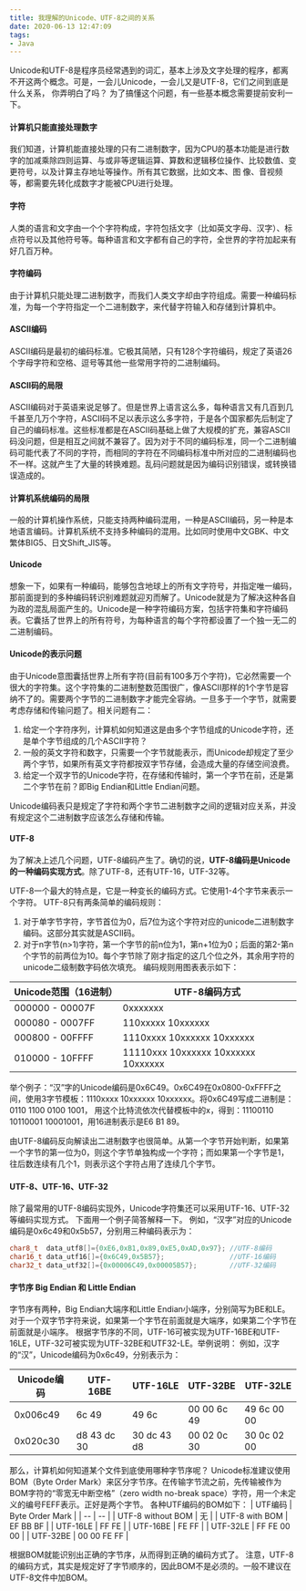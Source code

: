 ```yaml
---
title: 我理解的Unicode、UTF-8之间的关系
date: 2020-06-13 12:47:09
tags:
- Java
---
```


Unicode和UTF-8是程序员经常遇到的词汇，基本上涉及文字处理的程序，都离不开这两个概念。可是，一会儿Unicode，一会儿又是UTF-8，它们之间到底是什么关系， 你弄明白了吗？
为了搞懂这个问题，有一些基本概念需要提前安利一下。


#### 计算机只能直接处理数字
我们知道，计算机能直接处理的只有二进制数字，因为CPU的基本功能是进行数字的加减乘除四则运算、与或非等逻辑运算、算数和逻辑移位操作、比较数值、变更符号，以及计算主存地址等操作。所有其它数据，比如文本、图
像、音视频等，都需要先转化成数字才能被CPU进行处理。

#### 字符
人类的语言和文字由一个个字符构成，字符包括文字（比如英文字母、汉字）、标点符号以及其他符号等。每种语言和文字都有自己的字符，全世界的字符加起来有好几百万种。

#### 字符编码
由于计算机只能处理二进制数字，而我们人类文字却由字符组成。需要一种编码标准，为每一个字符指定一个二进制数字，来代替字符输入和存储到计算机中。

#### ASCII编码
ASCII编码是最初的编码标准。它极其简陋，只有128个字符编码，规定了英语26个字母字符和空格、逗号等其他一些常用字符的二进制编码。

#### ASCII码的局限
ASCII编码对于英语来说足够了。但是世界上语言这么多，每种语言又有几百到几千甚至几万个字符，ASCII码不足以表示这么多字符，于是各个国家都先后制定了自己的编码标准。这些标准都是在ASCII码基础上做了大规模的扩充，兼容ASCII码没问题，但是相互之间就不兼容了。因为对于不同的编码标准，同一个二进制编码可能代表了不同的字符，而相同的字符在不同编码标准中所对应的二进制编码也不一样。这就产生了大量的转换难题。乱码问题就是因为编码识别错误，或转换错误造成的。

#### 计算机系统编码的局限
一般的计算机操作系统，只能支持两种编码混用，一种是ASCII编码，另一种是本地语言编码。计算机系统不支持多种编码的混用。比如同时使用中文GBK、中文繁体BIG5、日文Shift_JIS等。

#### Unicode
想象一下，如果有一种编码，能够包含地球上的所有文字符号，并指定唯一编码，那前面提到的多种编码转识别难题就迎刃而解了。Unicode就是为了解决这种各自为政的混乱局面产生的。Unicode是一种字符编码方案，包括字符集和字符编码表。它囊括了世界上的所有符号，为每种语言的每个字符都设置了一个独一无二的二进制编码。

#### Unicode的表示问题
由于Unicode意图囊括世界上所有字符(目前有100多万个字符)，它必然需要一个很大的字符集。这个字符集的二进制整数范围很广，像ASCII那样的1个字节是容纳不了的。需要两个字节的二进制数字才能完全容纳。一旦多于一个字节，就需要考虑存储和传输问题了。相关问题有二：
1. 给定一个字符序列，计算机如何知道这是由多个字节组成的Unicode字符，还是单个字节组成的几个ASCII字符？
2. 一般的英文字符和数字，只需要一个字节就能表示，而Unicode却规定了至少两个字节，如果所有英文字符都按双字节存储，会造成大量的存储空间浪费。
3. 给定一个双字节的Unicode字符，在存储和传输时，第一个字节在前，还是第二个字节在前？即Big Endian和Little Endian问题。

Unicode编码表只是规定了字符和两个字节二进制数字之间的逻辑对应关系，并没有规定这个二进制数字应该怎么存储和传输。

#### UTF-8
为了解决上述几个问题，UTF-8编码产生了。确切的说，**UTF-8编码是Unicode的一种编码实现方式**。除了UTF-8，还有UTF-16，UTF-32等。

UTF-8一个最大的特点是，它是一种变长的编码方式。它使用1-4个字节来表示一个字符。
UTF-8只有两条简单的编码规则：
1. 对于单字节字符，字节首位为0，后7位为这个字符对应的unicode二进制数字编码。这部分其实就是ASCII码。
2. 对于n字节(n>1)字符，第一个字节的前n位为1，第n+1位为0；后面的第2-第n个字节的前两位为10。每个字节除了刚才指定的这几个位之外，其余用字符的unicode二级制数字码依次填充。
编码规则用图表表示如下：

| Unicode范围（16进制）| UTF-8编码方式 |
| -- | -- |
| 000000 - 00007F | 0xxxxxxx |
| 000080 - 0007FF | 110xxxxx 10xxxxxx |
| 000800 - 00FFFF | 1110xxxx 10xxxxxx 10xxxxxx |
| 010000 - 10FFFF | 11110xxx 10xxxxxx 10xxxxxx 10xxxxxx |

举个例子：“汉”字的Unicode编码是0x6C49。0x6C49在0x0800-0xFFFF之间，使用3字节模板：1110xxxx 10xxxxxx 10xxxxxx。将0x6C49写成二进制是：0110 1100 0100 1001， 用这个比特流依次代替模板中的x，得到：11100110 10110001 10001001，用16进制表示是E6 B1 89。

由UTF-8编码反向解读出二进制数字也很简单。从第一个字节开始判断，如果第一个字节的第一位为0，则这个字节单独构成一个字符；而如果第一个字节是1，往后数连续有几个1，则表示这个字符占用了连续几个字节。

#### UTF-8、UTF-16、UTF-32
除了最常用的UTF-8编码实现外，Unicode字符集还可以采用UTF-16、UTF-32等编码实现方式。
下面用一个例子简答解释一下。
例如，“汉字”对应的Unicode编码是0x6c49和0x5b57，分别用三种编码表示为：
```c++
char8_t  data_utf8[]={0xE6,0xB1,0x89,0xE5,0xAD,0x97}; //UTF-8编码
char16_t data_utf16[]={0x6C49,0x5B57};                //UTF-16编码
char32_t data_utf32[]={0x00006C49,0x00005B57};        //UTF-32编码
```

#### 字节序 Big Endian 和 Little Endian
字节序有两种，Big Endian大端序和Little Endian小端序，分别简写为BE和LE。对于一个双字节字符来说，如果第一个字节在前面就是大端序，如果第二个字节在前面就是小端序。
根据字节序的不同，UTF-16可被实现为UTF-16BE和UTF-16LE，UTF-32可被实现为UTF-32BE和UTF32-LE。举例说明：
例如，汉字的“汉”，Unicode编码为0x6c49，分别表示为：

| Unicode编码 | UTF-16BE | UTF-16LE | UTF-32BE | UTF-32LE |
| -- | -- | -- | -- | -- |
| 0x006c49 | 6c 49 | 49 6c | 00 00 6c 49 | 49 6c 00 00 |
| 0x020c30 | d8 43 dc 30 | 30 dc 43 d8 | 00 02 0c 30 | 30 0c 02 00 |

那么，计算机如何知道某个文件到底使用哪种字节序呢？
Unicode标准建议使用BOM（Byte Order Mark）来区分字节序。在传输字节流之前，先传输被作为BOM字符的“零宽无中断空格”（zero width no-break space）字符，用一个未定义的编号FEFF表示。正好是两个字节。
各种UTF编码的BOM如下：
| UTF编码 | Byte Order Mark |
| -- | -- |
| UTF-8 without BOM | 无 |
| UTF-8 with BOM | EF BB BF |
| UTF-16LE | FF FE |
| UTF-16BE | FE FF |
| UTF-32LE | FF FE 00 00 |
| UTF-32BE | 00 00 FE FF |

根据BOM就能识别出正确的字节序，从而得到正确的编码方式了。
注意，UTF-8的编码方式，其实是规定好了字节顺序的，因此BOM不是必须的。一般不建议在UTF-8文件中加BOM。


